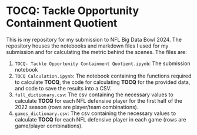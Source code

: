 # TOCQ: Tackle Opportunity Containment Quotient

This is my repository for my submission to NFL Big Data Bowl 2024. The repository houses the notebooks and markdown files I used for my submission and for calculating the metric behind the scenes. The files are:

1.  `TOCQ- Tackle Opportunity Containment Quotient.ipynb`: The submission notebook
2.  `TOCQ Calculation.ipynb`: The notebook containing the functions required to calculate **TOCQ**, the code for calculating **TOCQ** for the provided data, and code to save the results into a CSV.
3.  `full_dictionary.csv`: The csv containing the necessary values to calculate **TOCQ** for each NFL defensive player for the first half of the 2022 season (rows are player/team combinations).
4.  `games_dictionary.csv`: The csv containing the necessary values to calculate **TOCQ** for each NFL defensive player in each game (rows are game/player combinations).
